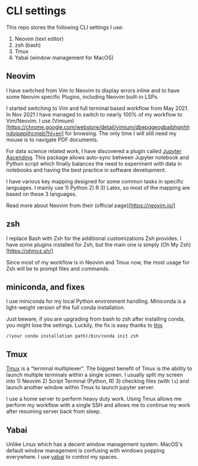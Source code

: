 # CLI settings

This repo stores the following CLI settings I use:

1. Neovim (text editor)
2. zsh (bash)
3. Tmux
4. Yabai (window management for MacOS)

## Neovim

I have switched from Vim to Neovim to display
errors inline and to have some Neovim specific
Plugins, including Neovim built-in LSPs.

I started switching to Vim and full terminal based
workflow from May 2021. In Nov 2021 I have managed
to switch to nearly 100% of my workflow to
Vim/Neovim. I use
(Vimium)[https://chrome.google.com/webstore/detail/vimium/dbepggeogbaibhgnhhndojpepiihcmeb?hl=en]
for browsing. The only time I will still need my
mouse is to navigate PDF documents.

For data science related work, I have discovered a
plugin called [Jupyter
Ascending](https://github.com/untitled-ai/jupyter_ascending.vim).
This package allows auto-sync between Jupyter
notebook and Python script which finally balances
the need to experiment with data in notebooks and
having the best practice in software development.

I have various key mapping designed for some
common tasks in specific languages.
I mainly use 1) Python 2) R 3) Latex, so most of
the mapping are based on these 3 languages.

Read more about Neovim from their (official
page)[https://neovim.io/]

## zsh

I replace Bash with Zsh for the additional
customizations Zsh provides.
I have some plugins installed for Zsh, but the
main one is simply (Oh My Zsh)[https://ohmyz.sh/]

Since most of my workflow is in Neovim and Tmux
now, the most usage for Zsh will be to prompt
files and commands.

## miniconda, and fixes

I use miniconda for my local Python environment
handling. 
Miniconda is a light-weight version of the full
conda installation.

Just beware, if you are upgrading from bash to zsh after installing conda, you might lose the settings.
Luckily, the fix is easy thanks to [this](https://stackoverflow.com/questions/40370467/anaconda-not-found-in-zsh)

```
/(your conda installation path)/bin/conda init zsh
```

## Tmux

[Tmux](https://github.com/tmux/tmux) is a
"terminal multiplexer". The biggest benefit of
Tmux is the ability to launch multiple terminals
within a single screen. I usually split my screen
into 1) Neovim 2) Script Terminal (Python, R) 3)
checking files (with `ls`) and launch another
window within Tmux to launch jupyter server.

I use a home server to perform heavy duty work.
Using Tmux allows me perform my workflow with a
single SSH and allows me to continue my work after
resuming server back from sleep.

## Yabai

Unlike Linux which has a decent window management
system. MacOS's default window management is
confusing with windows popping everywhere. I use
[yabai](https://github.com/koekeishiya/yabai) to
control my spaces.
